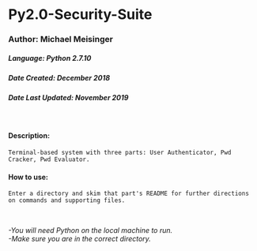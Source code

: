 # Py2.0-Security-Suite
### Author: Michael Meisinger
##### Language: Python 2.7.10
##### Date Created: December 2018
##### Date Last Updated: November 2019

<br/>

#### Description:

	Terminal-based system with three parts: User Authenticator, Pwd Cracker, Pwd Evaluator.

#### How to use:

	Enter a directory and skim that part's README for further directions on commands and supporting files.

<br/>

*-You will need Python on the local machine to run.* <br/>
*-Make sure you are in the correct directory.*

